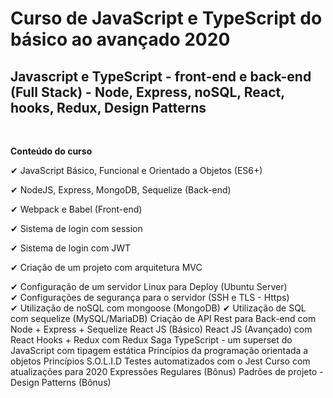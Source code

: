 # Curso de JavaScript e TypeScript do básico ao avançado 2020

## Javascript e TypeScript - front-end e back-end (Full Stack) - Node, Express, noSQL, React, hooks, Redux, Design Patterns
<br>

 **Conteúdo do curso**

✔  JavaScript Básico, Funcional e Orientado a Objetos (ES6+)

✔ NodeJS, Express, MongoDB, Sequelize (Back-end)

✔ Webpack e Babel (Front-end)

✔ Sistema de login com session

✔ Sistema de login com JWT

✔ Criação de um projeto com arquitetura MVC

✔ Configuração de um servidor Linux para Deploy (Ubuntu 
Server)<br>
✔ Configurações de segurança para o servidor (SSH e TLS - Https)<br>
✔ Utilização de noSQL com mongoose (MongoDB)
✔ Utilização de SQL com sequelize (MySQL/MariaDB)
Criação de API Rest para Back-end com Node + Express + Sequelize
React JS (Básico)
React JS (Avançado) com React Hooks + Redux com Redux Saga
TypeScript - um superset do JavaScript com tipagem estática
Princípios da programação orientada a objetos
Princípios S.O.L.I.D
Testes automatizados com o Jest
Curso com atualizações para 2020
Expressões Regulares (Bônus)
Padrões de projeto - Design Patterns (Bônus)

